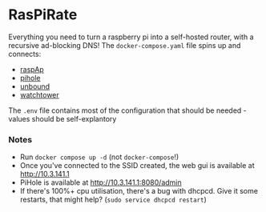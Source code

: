 # RasPiRate

Everything you need to turn a raspberry pi into a self-hosted router, with a recursive ad-blocking DNS!
The `docker-compose.yaml` file spins up and connects:
- [raspAp](https://github.com/RaspAP/raspap-docker)
- [pihole](https://github.com/pi-hole/docker-pi-hole)
- [unbound](https://github.com/MatthewVance/unbound-docker-rpi)
- [watchtower](https://github.com/containrrr/watchtower)

The `.env` file contains most of the configuration that should be needed - values should be self-explantory

### Notes

- Run `docker compose up -d` (not `docker-compose`!)
- Once you've connected to the SSID created, the web gui is available at http://10.3.141.1
- 	PiHole is available at http://10.3.141.1:8080/admin
- If there's 100%+ cpu utilisation, there's a bug with dhcpcd. Give it some restarts, that might help? (`sudo service dhcpcd restart`)
